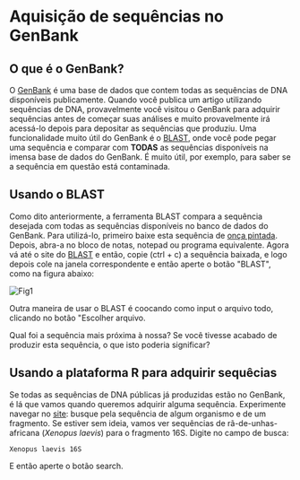 # Aquisição de sequências no GenBank
## O que é o GenBank?

O [GenBank](www.ncbi.nlm.nih.gov/genbank/) é uma base de dados que contem todas as sequências de DNA disponíveis publicamente. Quando você publica um artigo utilizando sequências de DNA, provavelmente você visitou o GenBank para adquirir sequências antes de começar suas análises e muito provavelmente irá acessá-lo depois para depositar as sequências que produziu. Uma funcionalidade muito útil do GenBank é o [BLAST](https://blast.ncbi.nlm.nih.gov/Blast.cgi?PROGRAM=blastn&PAGE_TYPE=BlastSearch&LINK_LOC=blasthome), onde você pode pegar uma sequência e comparar com **TODAS** as sequências disponíveis na imensa base de dados do GenBank. É muito útil, por exemplo, para saber se a sequência em questão está contaminada.

## Usando o BLAST

Como dito anteriormente, a ferramenta BLAST compara a sequência desejada com todas as sequências disponíveis no banco de dados do GenBank. Para utilizá-lo, primeiro baixe esta sequência de <a href="sequencias/panthera_onca.fas" download="panthera_onca.fas">onça pintada</a>. Depois, abra-a no bloco de notas, notepad ou programa equivalente. Agora vá até o site do [BLAST](https://blast.ncbi.nlm.nih.gov/Blast.cgi?PROGRAM=blastn&PAGE_TYPE=BlastSearch&LINK_LOC=blasthome) e então, copie (ctrl + c) a sequência baixada, e logo depois cole na janela correspondente e então aperte o botão "BLAST", como na figura abaixo:

![Fig1](https://github.com/pedrotaucce/filogenia/blob/master/figures/fig_01_gb.png?raw=true)

Outra maneira de usar o BLAST é coocando como input o arquivo todo, clicando no botão "Escolher arquivo.

Qual foi a sequência mais próxima à nossa? Se você tivesse acabado de produzir esta sequência, o que isto poderia significar?

## Usando a plataforma R para adquirir sequêcias

Se todas as sequências de DNA públicas já produzidas estão no GenBank, é lá que vamos quando queremos adquirir alguma sequência. Experimente navegar no [site](www.ncbi.nlm.nih.gov/genbank/): busque pela sequência de algum organismo e de um fragmento. Se estiver sem ideia, vamos ver sequências de rã-de-unhas-africana (*Xenopus laevis*) para o fragmento 16S. Digite no campo de busca:
```
Xenopus laevis 16S
```

E então aperte o botão search.
